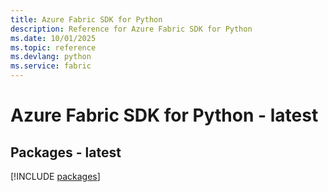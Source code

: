 ```yaml
---
title: Azure Fabric SDK for Python
description: Reference for Azure Fabric SDK for Python
ms.date: 10/01/2025
ms.topic: reference
ms.devlang: python
ms.service: fabric
---
```

# Azure Fabric SDK for Python - latest
## Packages - latest
[!INCLUDE [packages](fabric-index.md)]